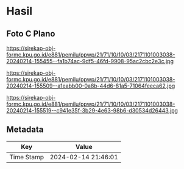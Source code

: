 # Hasil

## Foto C Plano

https://sirekap-obj-formc.kpu.go.id/e881/pemilu/ppwp/21/71/10/10/03/2171101003038-20240214-155455--fa1b74ac-9df5-46fd-9908-95ac2cbc2e3c.jpg

https://sirekap-obj-formc.kpu.go.id/e881/pemilu/ppwp/21/71/10/10/03/2171101003038-20240214-155509--a1eabb00-0a8b-44d6-81a5-71064feeca62.jpg

https://sirekap-obj-formc.kpu.go.id/e881/pemilu/ppwp/21/71/10/10/03/2171101003038-20240214-155519--c941e35f-3b29-4e63-98b6-d30534d26443.jpg


## Metadata

| Key        | Value               |
| ---------- | ------------------- |
| Time Stamp | 2024-02-14 21:46:01 |



